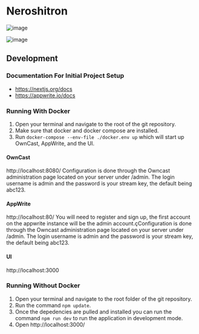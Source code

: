 # Neroshitron
![image](https://github.com/D4M13N-D3V/neroshitron/assets/13697702/eeda8f0f-b1e8-4311-8047-971306641323)

![image](https://github.com/D4M13N-D3V/neroshitron/assets/13697702/da8b1d50-f727-41cd-950e-b50114e9ec96)



## Development
### Documentation For Initial Project Setup
- https://nextjs.org/docs
- https://appwrite.io/docs
### Running With Docker
1) Open your terminal and navigate to the root of the git repository.
2) Make sure that docker and docker compose are installed.
3) Run `docker-compose --env-file ./docker.env up` which will start up OwnCast, AppWrite, and the UI.

#### OwnCast 
http://localhost:8080/
Configuration is done through the Owncast administration page located on your server under /admin. The login username is admin and the password is your stream key, the default being abc123.


#### AppWrite 
http://localhost:80/
You will need to register and sign up, the first account on the appwrite instance will be the admin account.çConfiguration is done through the Owncast administration page located on your server under /admin. The login username is admin and the password is your stream key, the default being abc123.

#### UI 
http://localhost:3000

### Running Without Docker
1) Open your terminal and navigate to the root folder of the git repository. 
2) Run the command `npm update`. 
3) Once the depedencies are pulled and installed you can run the command `npm run dev` to run the application in development mode.
4) Open http://localhost:3000/
